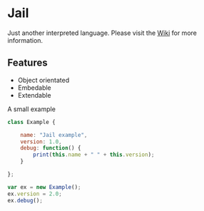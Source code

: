 # Jail

Just another interpreted language. Please visit the [Wiki](https://github.com/zarat/Jail/wiki) for more information.

## Features
* Object orientated
* Embedable
* Extendable

A small example
```Javascript
class Example {

    name: "Jail example",
    version: 1.0,
    debug: function() {
        print(this.name + " " + this.version);
    }

};

var ex = new Example();
ex.version = 2.0;
ex.debug();
```
